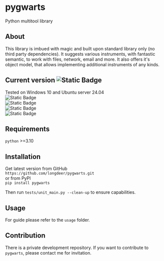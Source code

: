 pygwarts
========
Python multitool library

About
-----
This library is imbued with magic and built upon standard library only (no third party dependencies). It suggests various instruments, with fantastic semantic, to work with files, network, email and more. It also offers it's object model, that allows implementing additional instruments of any kinds.

Current version ![Static Badge](https://img.shields.io/badge/rc1.5.1.4-purple)
---------------
Tested on Windows 10 and Ubuntu server 24.04
<br>![Static Badge](https://img.shields.io/badge/python3.10-passed-green?labelColor=blue)
<br>![Static Badge](https://img.shields.io/badge/python3.11-passed-green?labelColor=blue)
<br>![Static Badge](https://img.shields.io/badge/python3.12-passed-green?labelColor=blue)
<br>![Static Badge](https://img.shields.io/badge/python3.13-passed-green?labelColor=blue)

Requirements
------------
``python`` >=3.10

Installation
------------
Get latest version from GitHub
<br>``https://github.com/longdeer/pygwarts.git``
<br>
or from PyPI
<br>
``pip install pygwarts``

Then run ``tests/unit_main.py --clean-up`` to ensure capabilities.

Usage
-----
For guide please refer to the ``usage`` folder.

Contribution
------------
There is a private development repository. If you want to contribute to ``pygwarts``, please contact me for invitation.
